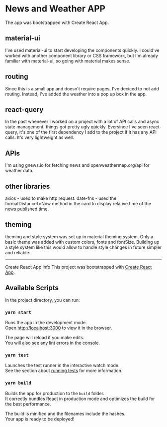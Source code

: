 # News and Weather APP

The app was bootstrapped with Create React App.

## material-ui

I've used material-ui to start developing the components quickly. I could've worked with another component library or CSS framework, but I'm already familiar with material-ui, so going with material makes sense.

## routing

Since this is a small app and doesn't require pages, I've deciced to not add routing. Instead, I've added the weather into a pop up box in the app.

## react-query

In the past whenever I worked on a project with a lot of API calls and async state management, things got pretty ugly quickly. Eversince I've seen react-query, it's one of the first dependency I add to the project if it has any API calls. It's very lightweight as well.

## APIs

I'm using gnews.io for fetching news and openweathermap.org/api for weather data.

## other libraries

axios - used to make http request.
date-fns - used the formatDistanceToNow method in the card to display relative time of the news published time.

## theming

theming and style system was set up in material theming system. Only a basic theme was added with custom colors, fonts and fontSize. Building up a style system like this would allow to handle style changes in future simpler and reliable.



------
Create React App info
This project was bootstrapped with [Create React App](https://github.com/facebook/create-react-app).

## Available Scripts

In the project directory, you can run:

### `yarn start`

Runs the app in the development mode.<br />
Open [http://localhost:3000](http://localhost:3000) to view it in the browser.

The page will reload if you make edits.<br />
You will also see any lint errors in the console.

### `yarn test`

Launches the test runner in the interactive watch mode.<br />
See the section about [running tests](https://facebook.github.io/create-react-app/docs/running-tests) for more information.

### `yarn build`

Builds the app for production to the `build` folder.<br />
It correctly bundles React in production mode and optimizes the build for the best performance.

The build is minified and the filenames include the hashes.<br />
Your app is ready to be deployed!
